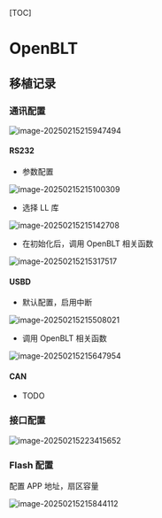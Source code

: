 [TOC]

# OpenBLT

## 移植记录

### 通讯配置



![image-20250215215947494](.assets/README/image-20250215215947494.png)

#### RS232

* 参数配置

![image-20250215215100309](.assets/README/image-20250215215100309.png)

* 选择 LL 库

![image-20250215215142708](.assets/README/image-20250215215142708.png)

* 在初始化后，调用 OpenBLT 相关函数

![image-20250215215317517](.assets/README/image-20250215215317517.png)

#### USBD

* 默认配置，启用中断

![image-20250215215508021](.assets/README/image-20250215215508021.png)

* 调用 OpenBLT 相关函数

![image-20250215215647954](.assets/README/image-20250215215647954.png)

#### CAN

* TODO

### 接口配置

![image-20250215223415652](.assets/README/image-20250215223415652.png)

### Flash 配置

配置 APP 地址，扇区容量

![image-20250215215844112](.assets/README/image-20250215215844112.png)


